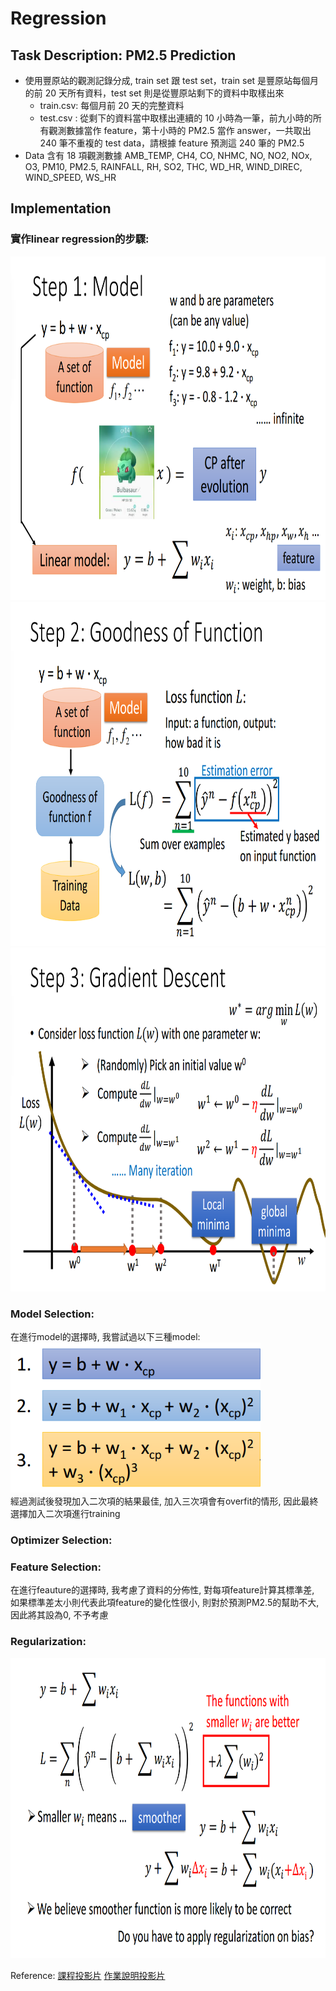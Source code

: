 # Regression
## Task Description: PM2.5 Prediction
* 使用豐原站的觀測記錄分成, train set 跟 test set，train set 是豐原站每個月的前 20 天所有資料，test set 則是從豐原站剩下的資料中取樣出來
  * train.csv: 每個月前 20 天的完整資料
  * test.csv : 從剩下的資料當中取樣出連續的 10 小時為一筆，前九小時的所有觀測數據當作 feature，第十小時的 PM2.5 當作 answer，一共取出 240 筆不重複的 test data，請根據 feature 預測這 240 筆的 PM2.5
* Data 含有 18 項觀測數據 AMB_TEMP, CH4, CO, NHMC, NO, NO2, NOx, O3, PM10, PM2.5, RAINFALL, RH, SO2, THC, WD_HR, WIND_DIREC, WIND_SPEED, WS_HR
## Implementation
### 實作linear regression的步驟:
<img src="graphic/step1.png" width=800 height=550 /> 
<img src="graphic/step2.png" width=800 height=550 /> 
<img src="graphic/step3.png" width=800 height=550 /> 

### Model Selection: <br>
在進行model的選擇時, 我嘗試過以下三種model:  <br>
<img src="graphic/model.png" width=400 height=240 /> <br>
經過測試後發現加入二次項的結果最佳, 加入三次項會有overfit的情形, 因此最終選擇加入二次項進行training

### Optimizer Selection: <br>
### Feature Selection: <br>
在進行feauture的選擇時, 我考慮了資料的分佈性, 對每項feature計算其標準差, 如果標準差太小則代表此項feature的變化性很小, 則對於預測PM2.5的幫助不大, 因此將其設為0, 不予考慮
### Regularization: <br>
<img src="graphic/regularization.png" width=800 height=480 /> 

Reference: 
[課程投影片](http://speech.ee.ntu.edu.tw/~tlkagk/courses/ML_2017/Lecture/Regression.pdf)
[作業說明投影片](https://docs.google.com/presentation/d/18MG1wSTTx8AentGnMfIRUp8ipo8bLpgAj16bJoqW-b0/edit#slide=id.g4cd6560e29_0_15)
